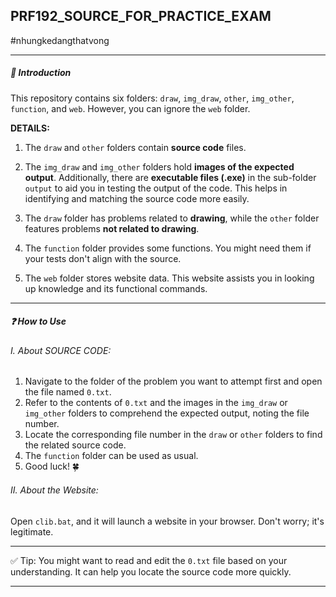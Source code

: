 
## PRF192_SOURCE_FOR_PRACTICE_EXAM
#nhungkedangthatvong

---

##### 🚩 Introduction
This repository contains six folders: `draw`, `img_draw`, `other`, `img_other`, `function`, and `web`. However, you can ignore the `web` folder.

**DETAILS:**
1. The `draw` and `other` folders contain **source code** files.
  
2. The `img_draw` and `img_other` folders hold **images of the expected output**. Additionally, there are **executable files (.exe)** in the sub-folder `output` to aid you in testing the output of the code. This helps in identifying and matching the source code more easily.

3. The `draw` folder has problems related to **drawing**, while the `other` folder features problems **not related to drawing**.

4. The `function` folder provides some functions. You might need them if your tests don't align with the source.

5. The `web` folder stores website data. This website assists you in looking up knowledge and its functional commands.

---

##### ❓ How to Use

###### I. About SOURCE CODE:

1. Navigate to the folder of the problem you want to attempt first and open the file named `0.txt`.
2. Refer to the contents of `0.txt` and the images in the `img_draw` or `img_other` folders to comprehend the expected output, noting the file number.
3. Locate the corresponding file number in the `draw` or `other` folders to find the related source code.
4. The `function` folder can be used as usual.
5. Good luck! 🍀

###### II. About the Website:

Open `clib.bat`, and it will launch a website in your browser. Don't worry; it's legitimate.

---

✅ Tip: You might want to read and edit the `0.txt` file based on your understanding. It can help you locate the source code more quickly.

---